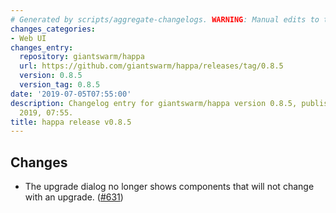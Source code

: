```yaml
---
# Generated by scripts/aggregate-changelogs. WARNING: Manual edits to this files will be overwritten.
changes_categories:
- Web UI
changes_entry:
  repository: giantswarm/happa
  url: https://github.com/giantswarm/happa/releases/tag/0.8.5
  version: 0.8.5
  version_tag: 0.8.5
date: '2019-07-05T07:55:00'
description: Changelog entry for giantswarm/happa version 0.8.5, published on 05 July
  2019, 07:55.
title: happa release v0.8.5
---
```


## Changes

- The upgrade dialog no longer shows components that will not change with an upgrade. ([#631](https://github.com/giantswarm/happa/pull/631))
